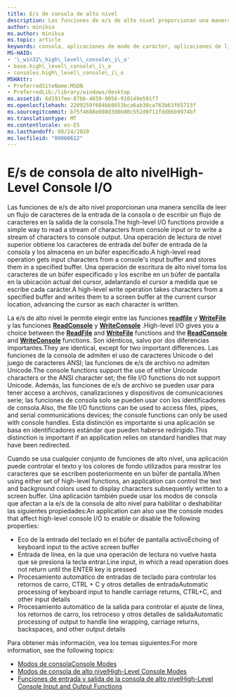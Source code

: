 ```yaml
---
title: E/s de consola de alto nivel
description: Las funciones de e/s de alto nivel proporcionan una manera sencilla de leer un flujo de caracteres de la entrada de la consola o de escribir un flujo de caracteres en la salida de la consola.
author: miniksa
ms.author: miniksa
ms.topic: article
keywords: consola, aplicaciones de modo de carácter, aplicaciones de línea de comandos, aplicaciones de terminal, API de consola
MS-HAID:
- '\_win32\_high\_level\_console\_i\_o'
- base.high\_level\_console\_i\_o
- consoles.high\_level\_console\_i\_o
MSHAttr:
- PreferredSiteName:MSDN
- PreferredLib:/library/windows/desktop
ms.assetid: 6d191fee-87bb-4659-8056-910149e591f7
ms.openlocfilehash: 2209259f604bb8653bca6ab38ca763b63f65713f
ms.sourcegitcommit: b75f4688e080d300b80c552d0711fdd86b9974bf
ms.translationtype: MT
ms.contentlocale: es-ES
ms.lasthandoff: 08/24/2020
ms.locfileid: "89060612"
---
```

# <a name="high-level-console-io"></a><span data-ttu-id="bc990-104">E/s de consola de alto nivel</span><span class="sxs-lookup"><span data-stu-id="bc990-104">High-Level Console I/O</span></span>


<span data-ttu-id="bc990-105">Las funciones de e/s de alto nivel proporcionan una manera sencilla de leer un flujo de caracteres de la entrada de la consola o de escribir un flujo de caracteres en la salida de la consola.</span><span class="sxs-lookup"><span data-stu-id="bc990-105">The high-level I/O functions provide a simple way to read a stream of characters from console input or to write a stream of characters to console output.</span></span> <span data-ttu-id="bc990-106">Una operación de lectura de nivel superior obtiene los caracteres de entrada del búfer de entrada de la consola y los almacena en un búfer especificado.</span><span class="sxs-lookup"><span data-stu-id="bc990-106">A high-level read operation gets input characters from a console's input buffer and stores them in a specified buffer.</span></span> <span data-ttu-id="bc990-107">Una operación de escritura de alto nivel toma los caracteres de un búfer especificado y los escribe en un búfer de pantalla en la ubicación actual del cursor, adelantando el cursor a medida que se escribe cada carácter.</span><span class="sxs-lookup"><span data-stu-id="bc990-107">A high-level write operation takes characters from a specified buffer and writes them to a screen buffer at the current cursor location, advancing the cursor as each character is written.</span></span>

<span data-ttu-id="bc990-108">La e/s de alto nivel le permite elegir entre las funciones [**readfile**](https://msdn.microsoft.com/library/windows/desktop/aa365467) y [**WriteFile**](https://msdn.microsoft.com/library/windows/desktop/aa365747) y las funciones [**ReadConsole**](readconsole.md) y [**WriteConsole**](writeconsole.md) .</span><span class="sxs-lookup"><span data-stu-id="bc990-108">High-level I/O gives you a choice between the [**ReadFile**](https://msdn.microsoft.com/library/windows/desktop/aa365467) and [**WriteFile**](https://msdn.microsoft.com/library/windows/desktop/aa365747) functions and the [**ReadConsole**](readconsole.md) and [**WriteConsole**](writeconsole.md) functions.</span></span> <span data-ttu-id="bc990-109">Son idénticos, salvo por dos diferencias importantes.</span><span class="sxs-lookup"><span data-stu-id="bc990-109">They are identical, except for two important differences.</span></span> <span data-ttu-id="bc990-110">Las funciones de la consola de admiten el uso de caracteres Unicode o del juego de caracteres ANSI; las funciones de e/s de archivo no admiten Unicode.</span><span class="sxs-lookup"><span data-stu-id="bc990-110">The console functions support the use of either Unicode characters or the ANSI character set; the file I/O functions do not support Unicode.</span></span> <span data-ttu-id="bc990-111">Además, las funciones de e/s de archivo se pueden usar para tener acceso a archivos, canalizaciones y dispositivos de comunicaciones serie; las funciones de consola solo se pueden usar con los identificadores de consola.</span><span class="sxs-lookup"><span data-stu-id="bc990-111">Also, the file I/O functions can be used to access files, pipes, and serial communications devices; the console functions can only be used with console handles.</span></span> <span data-ttu-id="bc990-112">Esta distinción es importante si una aplicación se basa en identificadores estándar que pueden haberse redirigido.</span><span class="sxs-lookup"><span data-stu-id="bc990-112">This distinction is important if an application relies on standard handles that may have been redirected.</span></span>

<span data-ttu-id="bc990-113">Cuando se usa cualquier conjunto de funciones de alto nivel, una aplicación puede controlar el texto y los colores de fondo utilizados para mostrar los caracteres que se escriben posteriormente en un búfer de pantalla.</span><span class="sxs-lookup"><span data-stu-id="bc990-113">When using either set of high-level functions, an application can control the text and background colors used to display characters subsequently written to a screen buffer.</span></span> <span data-ttu-id="bc990-114">Una aplicación también puede usar los modos de consola que afectan a la e/s de la consola de alto nivel para habilitar o deshabilitar las siguientes propiedades:</span><span class="sxs-lookup"><span data-stu-id="bc990-114">An application can also use the console modes that affect high-level console I/O to enable or disable the following properties:</span></span>

- <span data-ttu-id="bc990-115">Eco de la entrada del teclado en el búfer de pantalla activo</span><span class="sxs-lookup"><span data-stu-id="bc990-115">Echoing of keyboard input to the active screen buffer</span></span>
- <span data-ttu-id="bc990-116">Entrada de línea, en la que una operación de lectura no vuelve hasta que se presiona la tecla entrar.</span><span class="sxs-lookup"><span data-stu-id="bc990-116">Line input, in which a read operation does not return until the ENTER key is pressed</span></span>
- <span data-ttu-id="bc990-117">Procesamiento automático de entradas de teclado para controlar los retornos de carro, CTRL + C y otros detalles de entrada</span><span class="sxs-lookup"><span data-stu-id="bc990-117">Automatic processing of keyboard input to handle carriage returns, CTRL+C, and other input details</span></span>
- <span data-ttu-id="bc990-118">Procesamiento automático de la salida para controlar el ajuste de línea, los retornos de carro, los retroceso y otros detalles de salida</span><span class="sxs-lookup"><span data-stu-id="bc990-118">Automatic processing of output to handle line wrapping, carriage returns, backspaces, and other output details</span></span>

<span data-ttu-id="bc990-119">Para obtener más información, vea los temas siguientes:</span><span class="sxs-lookup"><span data-stu-id="bc990-119">For more information, see the following topics:</span></span>

- [<span data-ttu-id="bc990-120">Modos de consola</span><span class="sxs-lookup"><span data-stu-id="bc990-120">Console Modes</span></span>](console-modes.md)
- [<span data-ttu-id="bc990-121">Modos de consola de alto nivel</span><span class="sxs-lookup"><span data-stu-id="bc990-121">High-Level Console Modes</span></span>](high-level-console-modes.md)
- [<span data-ttu-id="bc990-122">Funciones de entrada y salida de la consola de alto nivel</span><span class="sxs-lookup"><span data-stu-id="bc990-122">High-Level Console Input and Output Functions</span></span>](high-level-console-input-and-output-functions.md)

 

 




